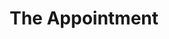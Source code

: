 ---
title: "The Appointment"
year: 1982
rating: 3
stars: "★★★"
rewatched: false
permalink: "the-appointment-1982"
watched_on: 2023-10-10
---
